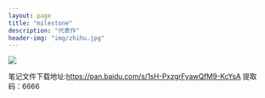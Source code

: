 ```yaml
---
layout: page
title: "milestone"
description: "代表作"
header-img: "img/zhihu.jpg"
---
```


<a href="https://github.com/OldTomatooo">
    <img border="0" src="https://s3.ax1x.com/2021/02/27/69CUBT.png" />
</a>

笔记文件下载地址:https://pan.baidu.com/s/1sH-PxzgrFyawQfM9-KcYsA 
提取码：6666 


